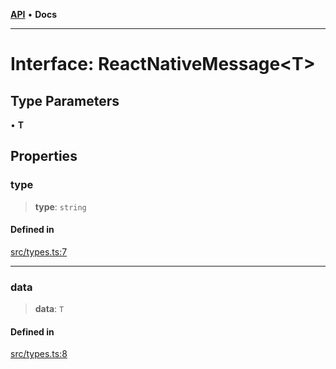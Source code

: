 [**API**](../../API.md) • **Docs**

***

# Interface: ReactNativeMessage\<T\>

## Type Parameters

• **T**

## Properties

### type

> **type**: `string`

#### Defined in

[src/types.ts:7](https://github.com/aladdinstudios/react-native-react-bridge/blob/898909b5e203475f41b87ce030a63736af99841d/src/types.ts#L7)

***

### data

> **data**: `T`

#### Defined in

[src/types.ts:8](https://github.com/aladdinstudios/react-native-react-bridge/blob/898909b5e203475f41b87ce030a63736af99841d/src/types.ts#L8)
